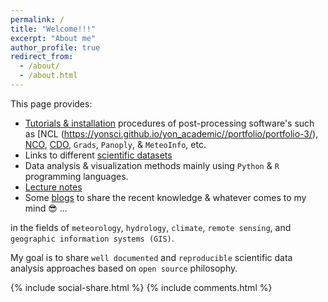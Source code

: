 ```yaml
---
permalink: /
title: "Welcome!!!"
excerpt: "About me"
author_profile: true
redirect_from: 
  - /about/
  - /about.html
---
```

This page provides: 

   - [Tutorials & installation](https://yonsci.github.io/yon_academic//portfolio/) procedures of post-processing software's such as [NCL (https://yonsci.github.io/yon_academic//portfolio/portfolio-3/), [NCO](https://yonsci.github.io/yon_academic//portfolio/portfolio-3/), [CDO](https://yonsci.github.io/yon_academic//portfolio/portfolio-3/), `Grads`, `Panoply`, & `MeteoInfo`, etc. 
   - Links to different [scientific datasets](https://yonsci.github.io/yon_academic//datasets/)
   - Data analysis & visualization methods mainly using `Python` & `R` programming languages.
   - [Lecture notes](https://yonsci.github.io/yon_academic//teaching/) 
   - Some [blogs](https://yonsci.github.io/yon_academic//year-archive/) to share the recent knowledge & whatever comes to my mind 😎 ...
       
  in the fields of `meteorology`, `hydrology`, `climate`, `remote sensing`, and `geographic information systems (GIS)`. 
  
  My goal is to share `well documented` and `reproducible` scientific data analysis approaches based on `open source` philosophy. 
  
{% include social-share.html %}
{% include comments.html %}
